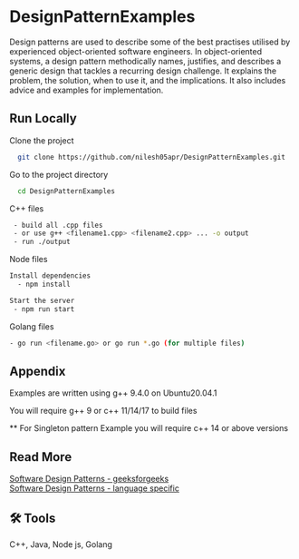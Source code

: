 # DesignPatternExamples  

Design patterns are used to describe some of the best practises utilised by experienced object-oriented software engineers. In object-oriented systems, a design pattern methodically names, justifies, and describes a generic design that tackles a recurring design challenge. It explains the problem, the solution, when to use it, and the implications. It also includes advice and examples for implementation.


 ## Run Locally  

Clone the project

```bash
  git clone https://github.com/nilesh05apr/DesignPatternExamples.git
```

Go to the project directory

```bash
  cd DesignPatternExamples
```

 C++ files

```bash
 - build all .cpp files
 - or use g++ <filename1.cpp> <filename2.cpp> ... -o output  
 - run ./output  
```

Node files  

```bash
Install dependencies  
  - npm install
```

```bash
Start the server  
 - npm run start
```
Golang files

```bash
- go run <filename.go> or go run *.go (for multiple files)
```


## Appendix  

 Examples are written using g++ 9.4.0 on Ubuntu20.04.1    
 
 You will require g++ 9 or c++ 11/14/17 to build files  
 
 ** For Singleton pattern Example you will require c++ 14 or above versions 
 
## Read More

[Software Design Patterns - geeksforgeeks](https://www.geeksforgeeks.org/software-design-patterns/)  
[Software Design Patterns - language specific](https://refactoring.guru/design-patterns/examples)  

  
  
## 🛠 Tools  
C++, Java, Node js, Golang
